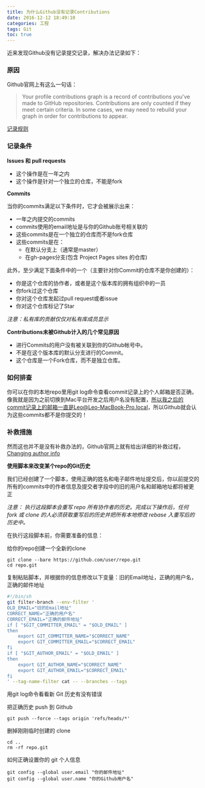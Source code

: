 ```yaml
---
title: 为什么Github没有记录Contributions
date: 2016-12-12 18:49:10
categories: 工程
tags: Git
toc: true
---
```


近来发现Github没有记录提交记录，解决办法记录如下：

### 原因

Github官网上有这么一句话：

> Your profile contributions graph is a record of contributions you've made to GitHub repositories. Contributions are only counted if they meet certain criteria. In some cases, we may need to rebuild your graph in order for contributions to appear.

[记录规则](https://help.github.com/articles/why-are-my-contributions-not-showing-up-on-my-profile/)

### 记录条件

__Issues 和 pull requests__

* 这个操作是在一年之内
* 这个操作是针对一个独立的仓库，不能是fork

__Commits__

当你的commits满足以下条件时，它才会被展示出来：

* 一年之内提交的commits
* commits使用的email地址是与你的Github账号相关联的
* 这些commits是在一个独立的仓库而不是fork仓库
* 这些commits是在：
    * 在默认分支上（通常是master）
    * 在gh-pages分支(包含 Project Pages sites 的仓库)

此外，至少满足下面条件中的一个（主要针对你Commit的仓库不是你创建的）：

* 你是这个仓库的协作者，或者是这个版本库的拥有组织中的一员
* 你fork过这个仓库
* 你对这个仓库发起过pull request或者issue
* 你对这个仓库标记了Star

_注意：私有库的贡献仅仅对私有库成员显示_

__Contributions未被Github计入的几个常见原因__

* 进行Commits的用户没有被关联到你的Github帐号中。
* 不是在这个版本库的默认分支进行的Commit。
* 这个仓库是一个Fork仓库，而不是独立仓库。

### 如何排查

你可以在你的本地repo里用git log命令查看commit记录上的个人邮箱是否正确，像我就是因为之前切换到Mac平台开发之后用户名没有配置，所以我之后的commit记录上的邮箱一直是Leo@Leo-MacBook-Pro.local，所以Github就会认为这些commits都不是你提交的！

### 补救措施

然而这也并不是没有补救办法的，Github官网上就有给出详细的补救过程，[Changing author info](https://help.github.com/articles/changing-author-info/)

__使用脚本来改变某个repo的Git历史__

我们已经创建了一个脚本，使用正确的姓名和电子邮件地址提交后，你以前提交的所有的commits中的作者信息及提交者字段中的旧的用户名和邮箱地址都将被更正

_注意： 执行这段脚本会重写 repo 所有协作者的历史。完成以下操作后，任何 fork 或 clone 的人必须获取重写后的历史并把所有本地修改 rebase 入重写后的历史中。_

在执行这段脚本前，你需要准备的信息：

给你的repo创建一个全新的clone

```
git clone --bare https://github.com/user/repo.git
cd repo.git
```

复制粘贴脚本，并根据你的信息修改以下变量：旧的Email地址，正确的用户名，正确的邮件地址

```bash
#!/bin/sh
git filter-branch --env-filter '
OLD_EMAIL="旧的Email地址"
CORRECT_NAME="正确的用户名"
CORRECT_EMAIL="正确的邮件地址"
if [ "$GIT_COMMITTER_EMAIL" = "$OLD_EMAIL" ]
then
    export GIT_COMMITTER_NAME="$CORRECT_NAME"
    export GIT_COMMITTER_EMAIL="$CORRECT_EMAIL"
fi
if [ "$GIT_AUTHOR_EMAIL" = "$OLD_EMAIL" ]
then
    export GIT_AUTHOR_NAME="$CORRECT_NAME"
    export GIT_AUTHOR_EMAIL="$CORRECT_EMAIL"
fi
' --tag-name-filter cat -- --branches --tags
```

用git log命令看看新 Git 历史有没有错误

把正确历史 push 到 Github

```
git push --force --tags origin 'refs/heads/*'
```

删掉刚刚临时创建的 clone

```
cd ..
rm -rf repo.git
```

如何正确设置你的 git 个人信息

```
git config --global user.email "你的邮件地址"
git config --global user.name "你的Github用户名"
```
